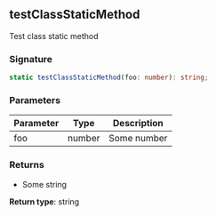 ## testClassStaticMethod

Test class static method

<h3 id="testclassstaticmethod-signature">Signature</h3>

```typescript
static testClassStaticMethod(foo: number): string;
```

<h3 id="testclassstaticmethod-parameters">Parameters</h3>

| Parameter | Type | Description |
| - | - | - |
| foo | number | Some number |

<h3 id="testclassstaticmethod-returns">Returns</h3>

- Some string

**Return type**: string
